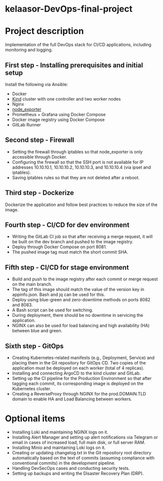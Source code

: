 # kelaasor-DevOps-final-project

# Project description

Implementation of the full DevOps stack for CI/CD applications, including monitoring and logging.

## First step \- Installing prerequisites and initial setup

Install the following via Ansible:

- Docker  
- [Kind](https://kind.sigs.k8s.io/) cluster with one controller and two worker nodes  
- Nginx  
- [node\_exporter](https://github.com/prometheus/node_exporter)  
- Prometheus \+ Grafana using Docker Compose  
- Docker image registry using Docker Compose  
- GitLab Runner

## Second step \- Firewall

- Setting the firewall through iptables so that node_exporter is only accessible through Docker.
- Configuring the firewall so that the SSH port is not available for IP addresses 10.10.10.1, 10.10.10.2, 10.10.10.3, and 10.10.10.4 (via ipset and iptables).
- Saving iptables rules so that they are not deleted after a reboot.

## Third step \- Dockerize

Dockerize the application and follow best practices to reduce the size of the image.

## Fourth step \- CI/CD for dev environment

- Writing the GitLab CI job so that after receiving a merge request, it will be built on the dev branch and pushed to the image registry.
- Deploy through Docker Compose on port 8081.
- The pushed image tag must match the short commit SHA.

## Fifth step \- CI/CD for stage environment

- Build and push to the image registry after each commit or merge request on the main branch.
- The tag of this image should match the value of the version key in appinfo.json. Bash and jq can be used for this.
- Deploy using blue-green and zero-downtime methods on ports 8082 and 8083.
- A Bash script can be used for switching.
- During deployment, there should be no downtime in servicing the application.
- NGINX can also be used for load balancing and high availability (HA) between blue and green.

## Sixth step \- GitOps

- Creating Kubernetes-related manifests (e.g., Deployment, Service) and placing them in the Git repository for GitOps CD. Two copies of the application must be deployed on each worker (total of 4 replicas).
- Installing and connecting ArgoCD to the kind cluster and GitLab.
- Setting up the CI pipeline for the Production Environment so that after tagging each commit, its corresponding image is deployed on the Kubernetes cluster.
- Creating a ReverseProxy through NGINX for the prod.DOMAIN.TLD domain to enable HA and Load Balancing between workers.

# Optional items

- Installing Loki and maintaining NGINX logs on it.
- Installing Alert Manager and setting up alert notifications via Telegram or email in cases of increased load, full main disk, or full server RAM.
- Installing Minio and maintaining Loki logs on it.
- Creating or updating changelog.txt in the Git repository root directory automatically based on the text of commits (assuming compliance with conventional commits) in the development pipeline.
- Handling DevSecOps cases and conducting security tests.
- Setting up backups and writing the Disaster Recovery Plan (DRP).
